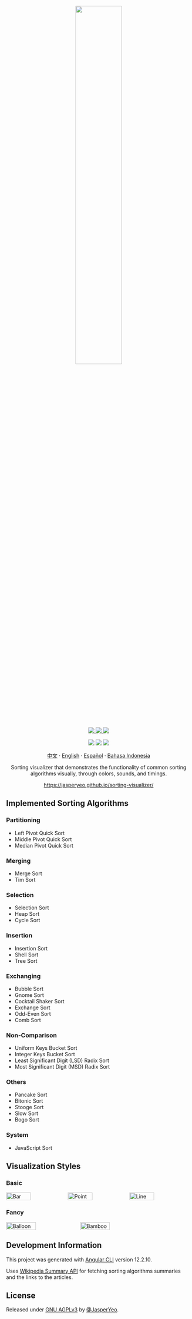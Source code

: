 <p align="center">
  <a href="https://jasperyeo.github.io/sorting-visualizer/" target="_blank" title="Sorting Visualizer">
    <img src="https://jasperyeo.github.io/sorting-visualizer/assets/images/large-image-preview.png" width="50%"/>
  </a>
</p>
<p align="center">
  <a href="https://github.com/JasperYeo/sorting-visualizer" target="_blank" title="Jasper Yeo - sorting-visualizer">
    <img src="https://img.shields.io/static/v1?label=JasperYeo&message=sorting-visualizer&color=blue&logo=github"/>
  </a>
  <a href="https://pages.github.com/" target="_blank" title="Hosted with GH Pages">
    <img src="https://img.shields.io/badge/Hosted_with-GitHub_Pages-green?logo=github&logoColor=white"/>
  </a>
  <a href="#license" target="_blank" title="License - GNU_AGPLv3">
    <img src="https://img.shields.io/badge/License-GNU_AGPLv3-yellow"/>
  </a>
</p>
<p align="center">
  <a target="_blank" title="GitHub deployments">
    <img src="https://img.shields.io/github/deployments/jasperyeo/sorting-visualizer/github-pages"/>
  </a>
  <a target="_blank" title="GitHub last commit">
    <img src="https://img.shields.io/github/last-commit/jasperyeo/sorting-visualizer"/>
  </a>
  <a target="_blank" title="W3C Validation">
    <img src="https://img.shields.io/w3c-validation/html?targetUrl=https%3A%2F%2Fjasperyeo.github.io%2Fsorting-visualizer%2F"/>
  </a>
</p>
<p align="center">
  <a href="https://github.com/jasperyeo/sorting-visualizer/blob/main/README_ZH.md" target="_blank" title="中文">中文</a>
   · 
  <a href="https://github.com/jasperyeo/sorting-visualizer/blob/main/README.md" target="_blank" title="English">English</a>
   · 
  <a href="https://github.com/jasperyeo/sorting-visualizer/blob/main/README_ES.md" target="_blank" title="Español">Español</a>
   · 
  <a href="https://github.com/jasperyeo/sorting-visualizer/blob/main/README_ID.md" target="_blank" title="Bahasa Indonesia">Bahasa Indonesia</a>
</p>
<p align="center">
  Sorting visualizer that demonstrates the functionality of common sorting algorithms visually, through colors, sounds, and timings.
</p>
<p align="center">
  <a href="https://jasperyeo.github.io/sorting-visualizer/" target="_blank" title="https://jasperyeo.github.io/sorting-visualizer/">
    https://jasperyeo.github.io/sorting-visualizer/
  </a>
</p>

## Implemented Sorting Algorithms

### Partitioning
- Left Pivot Quick Sort
- Middle Pivot Quick Sort
- Median Pivot Quick Sort

### Merging
- Merge Sort
- Tim Sort

### Selection
- Selection Sort
- Heap Sort
- Cycle Sort

### Insertion
- Insertion Sort
- Shell Sort
- Tree Sort

### Exchanging
- Bubble Sort
- Gnome Sort
- Cocktail Shaker Sort
- Exchange Sort
- Odd-Even Sort
- Comb Sort

### Non-Comparison
- Uniform Keys Bucket Sort
- Integer Keys Bucket Sort
- Least Significant Digit (LSD) Radix Sort
- Most Significant Digit (MSD) Radix Sort

### Others
- Pancake Sort
- Bitonic Sort
- Stooge Sort
- Slow Sort
- Bogo Sort

### System
- JavaScript Sort

## Visualization Styles

### Basic
<div style="display: flex;">
  <img src="https://jasperyeo.github.io/sorting-visualizer/assets/images/sortstyle-bar.PNG" width="40%" alt="Bar" title="Bar"/>
  <img src="https://jasperyeo.github.io/sorting-visualizer/assets/images/sortstyle-point.PNG" width="40%" alt="Point" title="Point"/>
  <img src="https://jasperyeo.github.io/sorting-visualizer/assets/images/sortstyle-line.PNG" width="40%" alt="Line" title="Line"/>
</div>

### Fancy
<div style="display: flex;">
   <img src="https://jasperyeo.github.io/sorting-visualizer/assets/images/sortstyle-balloon.PNG" width="40%" alt="Balloon" title="Balloon"/>
   <img src="https://jasperyeo.github.io/sorting-visualizer/assets/images/sortstyle-bamboo.PNG" width="40%" alt="Bamboo" title="Bamboo"/>
</div>

## Development Information

This project was generated with [Angular CLI](https://github.com/angular/angular-cli) version 12.2.10.

Uses [Wikipedia Summary API](https://en.wikipedia.org/api/rest_v1/#/) for fetching sorting algorithms summaries and the links to the articles.

## License

Released under [GNU AGPLv3](/LICENSE) by [@JasperYeo](https://github.com/JasperYeo).

